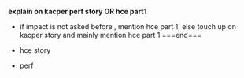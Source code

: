 **explain on kacper perf story OR hce part1**
- if impact is not asked before , mention hce part 1, else touch up on kacper story and mainly mention hce part 1
===end===

- hce story
- perf
